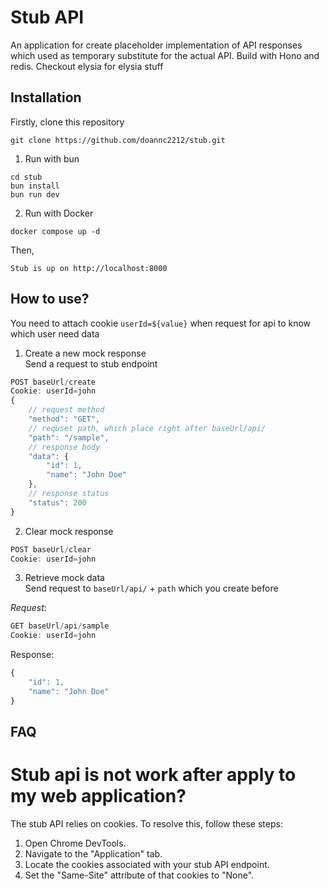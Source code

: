 # Stub API
An application for create placeholder implementation of API responses which used as temporary substitute for the actual API.
Build with Hono and redis. Checkout elysia for elysia stuff

## Installation
Firstly, clone this repository
```
git clone https://github.com/doannc2212/stub.git
```
1. Run with bun
```
cd stub
bun install
bun run dev
```
2. Run with Docker
```
docker compose up -d
```
Then,
```
Stub is up on http://localhost:8000
```

## How to use?
You need to attach cookie `userId=${value}` when request for api to know which user need data

1. Create a new mock response <br>
Send a request to stub endpoint
```js
POST baseUrl/create
Cookie: userId=john
{
	// request method
	"method": "GET",
	// requset path, which place right after baseUrl/api/
	"path": "/sample",
	// response body
	"data": {
		"id": 1,
		"name": "John Doe"
	},
	// response status
	"status": 200
}
```

2. Clear mock response
```js
POST baseUrl/clear
Cookie: userId=john
```

3. Retrieve mock data <br/>
Send request to `baseUrl/api/` + `path` which you create before

*Request*:
```js
GET baseUrl/api/sample
Cookie: userId=john
```
Response:
```js
{
	"id": 1,
	"name": "John Doe"
}
```

## FAQ

# Stub api is not work after apply to my web application?

The stub API relies on cookies. To resolve this, follow these steps:

1. Open Chrome DevTools.
2. Navigate to the "Application" tab.
3. Locate the cookies associated with your stub API endpoint.
4. Set the "Same-Site" attribute of that cookies to "None".
